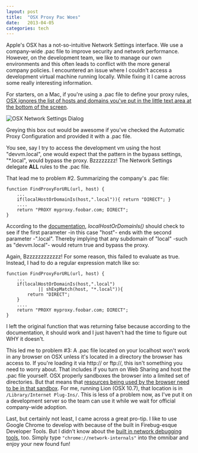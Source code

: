```yaml
---
layout: post
title:  "OSX Proxy Pac Woes"
date:   2013-04-05
categories: tech
---
```


Apple's OSX has a not-so-intuitive Network Settings interface.  We use a company-wide .pac file to improve security and network performance.  However, on the development team, we like to manage our own environments and this often leads to conflict with the more general company policies.  I encountered an issue where I couldn't access a development virtual machine running locally.  While fixing it I came across some really interesting information.

For starters, on a Mac, if you're using a .pac file to define your proxy rules, [OSX ignores the list of hosts and domains you've put in the little text area at the bottom of the screen](http://support.apple.com/kb/ht4654).

![OSX Network Settings Dialog](images/network-settings-pac.png)

Greying this box out would be awesome if you've checked the Automatic Proxy Configuration and provided it with a .pac file.  

You see, say I try to access the development vm using the host "devvm.local", one would expect that the pattern in the bypass settings, "*.local", would bypass the proxy.  Bzzzzzzzz!  The Network Settings delegate **ALL** rules to the .pac file.

That lead me to problem #2.  Summarizing the company's .pac file:

    function FindProxyForURL(url, host) {
        ...
        if(localHostOrDomainIs(host,".local")){ return "DIRECT"; }
        ....
        return "PROXY myproxy.foobar.com; DIRECT";
    }

According to the [documentation](http://findproxyforurl.com/pac-functions/), *localHostOrDomainIs()* should check to see if the first parameter -in this case "host"- ends with the second parameter -".local".  Thereby implying that any subdomain of "local" -such as "devvm.local"- would return true and bypass the proxy.

Again, Bzzzzzzzzzzzz!  For some reason, this failed to evaluate as true.  Instead, I had to do a regular expression match like so:

    function FindProxyForURL(url, host) {
        ...
        if(localHostOrDomainIs(host,".local")
                || shExpMatch(host, "*.local")){ 
            return "DIRECT";
        }
        ....
        return "PROXY myproxy.foobar.com; DIRECT";
    }

I left the original function that was returning false because according to the documentation, it should work and I just haven't had the time to figure out WHY it doesn't.

This led me to problem #3: A .pac file located on your localhost won't work in any browser on OSX unless it's located in a directory the browser has access to.  If you're loading it via http:// or ftp://, this isn't something you need to worry about.  That includes if you turn on Web Sharing and host the .pac file yourself.  OSX properly sandboxes the browser into a limited set of directories.  But that means that [resources being used by the browser need to be in that sandbox](https://discussions.apple.com/thread/3202499?start=15&amp;tstart=0).  For me, running Lion (OSX 10.7), that location is in `/Library/Internet Plug-Ins/`.  This is less of a problem now, as I've put it on a development server so the team can use it while we wait for official company-wide adoption.

Last, but certainly not least, I came across a great pro-tip.  I like to use Google Chrome to develop with because of the built in Firebug-esque Developer Tools.  But I didn't know about the [built in network debugging tools](http://www.chromium.org/developers/design-documents/network-stack/debugging-net-proxy), too.  Simply type `"chrome://network-internals"` into the omnibar and enjoy your new found fun!
